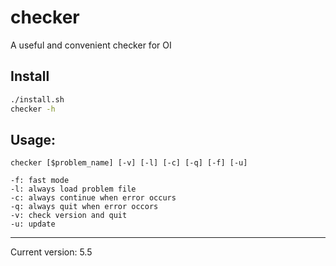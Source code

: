 # checker
A useful and convenient checker for OI

## Install
```bash
./install.sh
checker -h
```

## Usage:
```
checker [$problem_name] [-v] [-l] [-c] [-q] [-f] [-u]

-f: fast mode
-l: always load problem file
-c: always continue when error occurs
-q: always quit when error occors
-v: check version and quit
-u: update
```

---
Current version: 5.5
